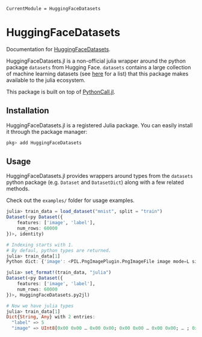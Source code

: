 ```@meta
CurrentModule = HuggingFaceDatasets
```

# HuggingFaceDatasets

Documentation for [HuggingFaceDatasets](https://github.com/CarloLucibello/HuggingFaceDatasets.jl).


HuggingFaceDatasets.jl is a non-official julia wrapper around the python package  `datasets` from Hugging Face. `datasets` contains a large collection of machine learning datasets (see [here](https://huggingface.co/datasets) for a list) that this package makes available to the julia ecosystem.

This package is built on top of [PythonCall.jl](https://github.com/cjdoris/PythonCall.jl).

## Installation

HuggingFaceDatasets.jl is a registered Julia package. You can easily install it through the package manager:

```julia
pkg> add HuggingFaceDatasets
```

## Usage

HuggingFaceDatasets.jl provides wrappers around types from the `datasets` python package (e.g. `Dataset` and `DatasetDict`) along with a few related methods.

Check out the `examples/` folder for usage examples.

```julia
julia> train_data = load_dataset("mnist", split = "train")
Dataset(<py Dataset({
    features: ['image', 'label'],
    num_rows: 60000
})>, identity)

# Indexing starts with 1. 
# By defaul, python types are returned.
julia> train_data[1]
Python dict: {'image': <PIL.PngImagePlugin.PngImageFile image mode=L size=28x28 at 0x2B64E2E90>, 'label': 5}

julia> set_format!(train_data, "julia")
Dataset(<py Dataset({
    features: ['image', 'label'],
    num_rows: 60000
})>, HuggingFaceDatasets.py2jl)

# Now we have julia types
julia> train_data[1]
Dict{String, Any} with 2 entries:
  "label" => 5
  "image" => UInt8[0x00 0x00 … 0x00 0x00; 0x00 0x00 … 0x00 0x00; … ; 0x00 0x00 … 0x00 0x00; 0x00 0x00 … 0x00 0x00]
```
